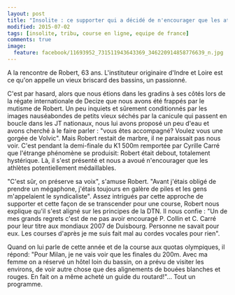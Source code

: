 ```yaml
---
layout: post
title: "Insolite : ce supporter qui a décidé de n'encourager que les athlètes potentiellement médaillables."
modified: 2015-07-02
tags: [insolite, tribu, course en ligne, equipe de france]
comments: true
image:
  feature: facebook/11693952_731511943643369_346220914858776639_n.jpg
---
```


A la rencontre de Robert, 63 ans. L'instituteur originaire d'Indre et Loire est ce qu'on appelle un vieux briscard des bassins, un passionné.

C'est par hasard, alors que nous étions dans les gradins à ses côtés lors de la régate internationale de Decize que nous avons été frappés par le mutisme de Robert. Un peu inquiets et sûrement conditionnés par les images nauséabondes de petits vieux séchés par la canicule qui passent en boucle dans les JT nationaux, nous lui avons proposé un peu d'eau et avons cherché à le faire parler : "vous êtes accompagné? Voulez vous une gorgée de Volvic". Mais Robert restait de marbre, il ne paraissait pas nous voir. C'est pendant la demi-finale du K1 500m remportée par Cyrille Carré que l'étrange phénomène se produisit: Robert était debout, totalement hystérique. Là, il s'est présenté et nous a avoué n'encourager que les athlètes potentiellement médaillables.

"C'est sûr, on préserve sa voix", s'amuse Robert. "Avant j'étais obligé de prendre un mégaphone, j'étais toujours en galère de piles et les gens m'appelaient le syndicaliste". Assez intrigués par cette approche de supporter et cette façon de se transcender pour une course, Robert nous explique qu'il s'est aligné sur les principes de la DTN. Il nous confie : "Un de mes grands regrets c'est de ne pas avoir encouragé P. Collin et C. Carré pour leur titre aux mondiaux 2007 de Duisbourg. Personne ne savait pour eux. Les courses d'après je me suis fait mal au cordes vocales pour rien".

Quand on lui parle de cette année et de la course aux quotas olympiques, il répond: "Pour Milan, je ne vais voir que les finales du 200m. Avec ma femme on a réservé un hôtel loin du bassin, on a prévu de visiter les environs, de voir autre chose que des alignements de bouées blanches et rouges. En fait on a même acheté un guide du routard!"... Tout un programme.
